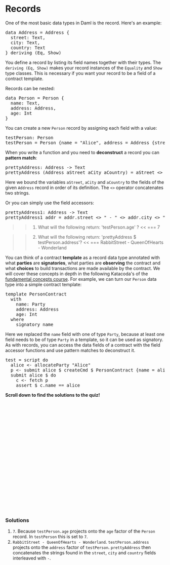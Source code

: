 # Records

One of the most basic data types in Daml is the record. Here's an example:

<pre class="file" data-filename="daml/AddressBook.daml" data-target="append">
data Address = Address {
  street: Text,
  city: Text,
  country: Text
} deriving (Eq, Show)
</pre>

You define a record by listing its field names together with their types. The `deriving (Eq, Show)`
makes your record instances of the `Equality` and `Show` type classes. This is necessary if you want
your record to be a field of a contract template.

Records can be nested:

<pre class="file" data-filename="daml/AddressBook.daml" data-target="append">
data Person = Person {
  name: Text,
  address: Address,
  age: Int
}
</pre>

You can create a new `Person` record by assigning each field with a value:

<pre class="file" data-filename="daml/AddressBook.daml" data-target="append">
testPerson: Person
testPerson = Person {name = "Alice", address = Address {street = "RabbitStreet", city = "QueenOfHearts", country = "Wonderland"}, age = 7}
</pre>

When you write a function and you need to **deconstruct** a record you can **pattern match**:

<pre class="file" data-filename="daml/AddressBook.daml" data-target="append">
prettyAddress: Address -> Text
prettyAddress (Address aStreet aCity aCountry) = aStreet <> " - " <> aCity <> " - " <> aCountry
</pre>

Here we bound the variables `aStreet`, `aCity` and `aCountry` to the fields of the given `Address`
record in order of its definition. The `<>` operator concatenates two strings.

Or you can simply use the field accessors:

<pre class="file" data-filename="daml/AddressBook.daml" data-target="append">
prettyAddress1: Address -> Text
prettyAddress1 addr = addr.street <> " - " <> addr.city <> " - " <> addr.country
</pre>

>> 1) What will the following return: 'testPerson.age' ? <<
=== 7

>> 2) What will the following return: 'prettyAddress $ testPerson.address'? <<
===  RabbitStreet - QueenOfHearts - Wonderland

You can think of a contract **template** as a record data type annotated with what **parties** are
**signatories**, what parties are **observing** the contract and what **choices** to build
transactions are made available by the contract. We will cover these concepts in depth in the
following Katacoda's of the [fundamental concepts
course](https://daml.com/learn/fundamental-concepts). For example, we can turn our `Person` data
type into a simple contract template:

<pre class="file" data-filename="daml/AddressBook.daml" data-target="append">
template PersonContract
  with
    name: Party
    address: Address
    age: Int
  where
    signatory name
</pre>

Here we replaced the `name` field with one of type `Party`, because at least one field needs to be
of type `Party` in a template, so it can be used as signatory. As with records, you can access the
data fields of a contract with the field accessor functions and use pattern matches to deconstruct
it.

<pre class="file" data-filename="daml/AddressBook.daml" data-target="append">
test = script do
  alice <- allocateParty "Alice"
  p <- submit alice $ createCmd $ PersonContract {name = alice, address = Address {street = "RabbitStreet", city = "QueenOfHearts", country = "Wonderland"}, age = 7}
  submit alice $ do
    c <- fetch p
    assert $ c.name == alice
</pre>

**Scroll down to find the solutions to the quiz!**

<br/>
<br/>
<br/>
<br/>
<br/>
<br/>
<br/>
<br/>
<br/>
<br/>
<br/>
<br/>
<br/>
<br/>
<br/>
<br/>
<br/>
<br/>
<br/>
<br/>

### Solutions

1. `7`. Because `testPerson.age` projects onto the `age` factor of the `Person` record. In
   `testPerson` this is set to `7`.
1. `RabbitStreet - QueenOfHearts - Wonderland`. `testPerson.address` projects onto the `address`
   factor of `testPerson`. `prettyAddress` then concatenates the strings found in the `street`,
   `city` and `country` fields interleaved with ` - `.
